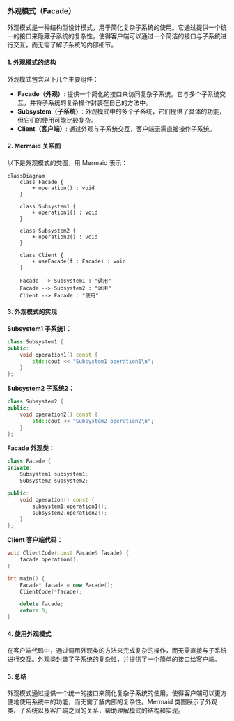 ### 外观模式（Facade）

外观模式是一种结构型设计模式，用于简化复杂子系统的使用。它通过提供一个统一的接口来隐藏子系统的复杂性，使得客户端可以通过一个简洁的接口与子系统进行交互，而无需了解子系统的内部细节。

#### 1. 外观模式的结构
外观模式包含以下几个主要组件：
- **Facade（外观）**: 提供一个简化的接口来访问复杂子系统。它与多个子系统交互，并将子系统的复杂操作封装在自己的方法中。
- **Subsystem（子系统）**: 外观模式中的多个子系统，它们提供了具体的功能，但它们的使用可能比较复杂。
- **Client（客户端）**: 通过外观与子系统交互，客户端无需直接操作子系统。

#### 2. Mermaid 关系图
以下是外观模式的类图，用 Mermaid 表示：

```mermaid
classDiagram
    class Facade {
        + operation() : void
    }

    class Subsystem1 {
        + operation1() : void
    }

    class Subsystem2 {
        + operation2() : void
    }

    class Client {
        + useFacade(f : Facade) : void
    }

    Facade --> Subsystem1 : "调用"
    Facade --> Subsystem2 : "调用"
    Client --> Facade : "使用"
```

#### 3. 外观模式的实现

**Subsystem1 子系统1：**
```cpp
class Subsystem1 {
public:
    void operation1() const {
        std::cout << "Subsystem1 operation1\n";
    }
};
```

**Subsystem2 子系统2：**
```cpp
class Subsystem2 {
public:
    void operation2() const {
        std::cout << "Subsystem2 operation2\n";
    }
};
```

**Facade 外观类：**
```cpp
class Facade {
private:
    Subsystem1 subsystem1;
    Subsystem2 subsystem2;

public:
    void operation() const {
        subsystem1.operation1();
        subsystem2.operation2();
    }
};
```

**Client 客户端代码：**
```cpp
void ClientCode(const Facade& facade) {
    facade.operation();
}

int main() {
    Facade* facade = new Facade();
    ClientCode(*facade);

    delete facade;
    return 0;
}
```

#### 4. 使用外观模式
在客户端代码中，通过调用外观类的方法来完成复杂的操作，而无需直接与子系统进行交互。外观类封装了子系统的复杂性，并提供了一个简单的接口给客户端。

#### 5. 总结
外观模式通过提供一个统一的接口来简化复杂子系统的使用，使得客户端可以更方便地使用系统中的功能，而无需了解内部的复杂性。Mermaid 类图展示了外观类、子系统以及客户端之间的关系，帮助理解模式的结构和实现。